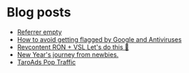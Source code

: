 # Blog posts
<!-- BLOG-POST-LIST:START -->
- [Referrer empty](https://afflift.com/f/threads/referrer-empty.10395/)
- [How to avoid getting flagged by Google and Antiviruses](https://afflift.com/f/threads/how-to-avoid-getting-flagged-by-google-and-antiviruses.7277/)
- [Revcontent RON + VSL Let&#39;s do this 🚀](https://afflift.com/f/threads/revcontent-ron-vsl-lets-do-this-%F0%9F%9A%80.9662/)
- [New Year&#39;s journey from newbies.](https://afflift.com/f/threads/new-years-journey-from-newbies.10193/)
- [TaroAds Pop Traffic](https://afflift.com/f/threads/taroads-pop-traffic.10394/)
<!-- BLOG-POST-LIST:END -->
